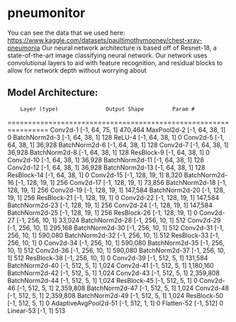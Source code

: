 # pneumonitor

You can see the data that we used here: https://www.kaggle.com/datasets/paultimothymooney/chest-xray-pneumonia
Our neural network architecture is based off of Resnet-18, a state-of-the-art image classifying neural network. Our network uses convolutional layers to aid with feature recognition, and residual blocks to allow for network depth without worrying about 

Model Architecture:
----------------------------------------------------------------
        Layer (type)               Output Shape         Param #
================================================================
            Conv2d-1            [-1, 64, 75, 1]         470,464
         MaxPool2d-2            [-1, 64, 38, 1]               0
       BatchNorm2d-3            [-1, 64, 38, 1]             128
              ReLU-4            [-1, 64, 38, 1]               0
            Conv2d-5            [-1, 64, 38, 1]          36,928
       BatchNorm2d-6            [-1, 64, 38, 1]             128
            Conv2d-7            [-1, 64, 38, 1]          36,928
       BatchNorm2d-8            [-1, 64, 38, 1]             128
          ResBlock-9            [-1, 64, 38, 1]               0
           Conv2d-10            [-1, 64, 38, 1]          36,928
      BatchNorm2d-11            [-1, 64, 38, 1]             128
           Conv2d-12            [-1, 64, 38, 1]          36,928
      BatchNorm2d-13            [-1, 64, 38, 1]             128
         ResBlock-14            [-1, 64, 38, 1]               0
           Conv2d-15           [-1, 128, 19, 1]           8,320
      BatchNorm2d-16           [-1, 128, 19, 1]             256
           Conv2d-17           [-1, 128, 19, 1]          73,856
      BatchNorm2d-18           [-1, 128, 19, 1]             256
           Conv2d-19           [-1, 128, 19, 1]         147,584
      BatchNorm2d-20           [-1, 128, 19, 1]             256
         ResBlock-21           [-1, 128, 19, 1]               0
           Conv2d-22           [-1, 128, 19, 1]         147,584
      BatchNorm2d-23           [-1, 128, 19, 1]             256
           Conv2d-24           [-1, 128, 19, 1]         147,584
      BatchNorm2d-25           [-1, 128, 19, 1]             256
         ResBlock-26           [-1, 128, 19, 1]               0
           Conv2d-27           [-1, 256, 10, 1]          33,024
      BatchNorm2d-28           [-1, 256, 10, 1]             512
           Conv2d-29           [-1, 256, 10, 1]         295,168
      BatchNorm2d-30           [-1, 256, 10, 1]             512
           Conv2d-31           [-1, 256, 10, 1]         590,080
      BatchNorm2d-32           [-1, 256, 10, 1]             512
         ResBlock-33           [-1, 256, 10, 1]               0
           Conv2d-34           [-1, 256, 10, 1]         590,080
      BatchNorm2d-35           [-1, 256, 10, 1]             512
           Conv2d-36           [-1, 256, 10, 1]         590,080
      BatchNorm2d-37           [-1, 256, 10, 1]             512
         ResBlock-38           [-1, 256, 10, 1]               0
           Conv2d-39            [-1, 512, 5, 1]         131,584
      BatchNorm2d-40            [-1, 512, 5, 1]           1,024
           Conv2d-41            [-1, 512, 5, 1]       1,180,160
      BatchNorm2d-42            [-1, 512, 5, 1]           1,024
           Conv2d-43            [-1, 512, 5, 1]       2,359,808
      BatchNorm2d-44            [-1, 512, 5, 1]           1,024
         ResBlock-45            [-1, 512, 5, 1]               0
           Conv2d-46            [-1, 512, 5, 1]       2,359,808
      BatchNorm2d-47            [-1, 512, 5, 1]           1,024
           Conv2d-48            [-1, 512, 5, 1]       2,359,808
      BatchNorm2d-49            [-1, 512, 5, 1]           1,024
         ResBlock-50            [-1, 512, 5, 1]               0
AdaptiveAvgPool2d-51            [-1, 512, 1, 1]               0
          Flatten-52                  [-1, 512]               0
           Linear-53                    [-1, 1]             513
